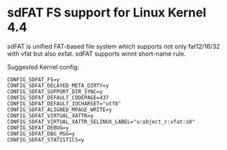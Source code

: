 sdFAT FS support for Linux Kernel 4.4
=====================================

sdFAT is unified FAT-based file system which supports not only fat12/16/32 with
vfat but also exfat. sdFAT supports winnt short-name rule.

Suggested Kernel config:

    CONFIG_SDFAT_FS=y
    CONFIG_SDFAT_DELAYED_META_DIRTY=y
    CONFIG_SDFAT_SUPPORT_DIR_SYNC=y
    CONFIG_SDFAT_DEFAULT_CODEPAGE=437
    CONFIG_SDFAT_DEFAULT_IOCHARSET="utf8"
    CONFIG_SDFAT_ALIGNED_MPAGE_WRITE=y
    CONFIG_SDFAT_VIRTUAL_XATTR=y
    CONFIG_SDFAT_VIRTUAL_XATTR_SELINUX_LABEL="u:object_r:vfat:s0"
    CONFIG_SDFAT_DEBUG=y
    CONFIG_SDFAT_DBG_MSG=y
    CONFIG_SDFAT_STATISTICS=y
